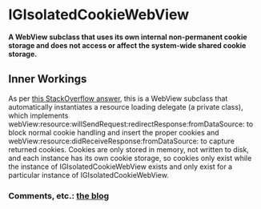 # IGIsolatedCookieWebView #

**A WebView subclass that uses its own internal non-permanent cookie storage and does not access or affect the system-wide shared cookie storage.**

## Inner Workings ##

As per [this StackOverflow answer](http://stackoverflow.com/questions/364219/how-can-i-have-multiple-instances-of-webkit-without-sharing-cookies/365080#365080), this is a WebView subclass that automatically instantiates a resource loading delegate (a private class), which implements webView:resource:willSendRequest:redirectResponse:fromDataSource: to block normal cookie handling and insert the proper cookies and webView:resource:didReceiveResponse:fromDataSource: to capture returned cookies.  Cookies are only stored in memory, not written to disk, and each instance has its own cookie storage, so cookies only exist while the instance of IGIsolatedCookieWebView exists and only exist for a particular instance of IGIsolatedCookieWebView.

### Comments, etc.: [the blog](http://2718.us/blog/tag/igisolatedcookiewebview/) ###